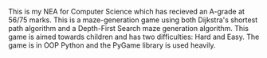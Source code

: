 This is my NEA for Computer Science which has recieved an A-grade at 56/75 marks.
This is a maze-generation game using both Dijkstra's shortest path algorithm and a Depth-First Search maze generation algorithm.
This game is aimed towards children and has two difficulties: Hard and Easy.
The game is in OOP Python and the PyGame library is used heavily.
